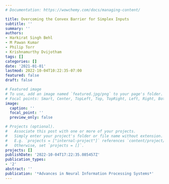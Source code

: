 ```yaml
---
# Documentation: https://wowchemy.com/docs/managing-content/

title: Overcoming the Convex Barrier for Simplex Inputs
subtitle: ''
summary: ''
authors:
- Harkirat Singh Behl
- M Pawan Kumar
- Philip Torr
- Krishnamurthy Dvijotham
tags: []
categories: []
date: '2021-01-01'
lastmod: 2022-10-04T10:22:35-07:00
featured: false
draft: false

# Featured image
# To use, add an image named `featured.jpg/png` to your page's folder.
# Focal points: Smart, Center, TopLeft, Top, TopRight, Left, Right, BottomLeft, Bottom, BottomRight.
image:
  caption: ''
  focal_point: ''
  preview_only: false

# Projects (optional).
#   Associate this post with one or more of your projects.
#   Simply enter your project's folder or file name without extension.
#   E.g. `projects = ["internal-project"]` references `content/project/deep-learning/index.md`.
#   Otherwise, set `projects = []`.
projects: []
publishDate: '2022-10-04T17:22:35.085457Z'
publication_types:
- '2'
abstract: ''
publication: '*Advances in Neural Information Processing Systems*'
---
```

